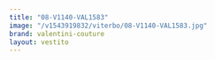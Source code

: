```yaml
---
title: "08-V1140-VAL1583"
image: "/v1543919832/viterbo/08-V1140-VAL1583.jpg"
brand: valentini-couture
layout: vestito
---
```

